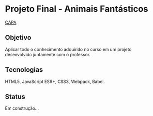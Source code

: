 # Projeto Final - Animais Fantásticos

[CAPA](...)

## Objetivo
Aplicar todo o conhecimento adquirido no curso em um projeto desenvolvido juntamente com o professor.

## Tecnologias
HTML5, JavaScript ES6+, CSS3, Webpack, Babel.

## Status
Em construção...